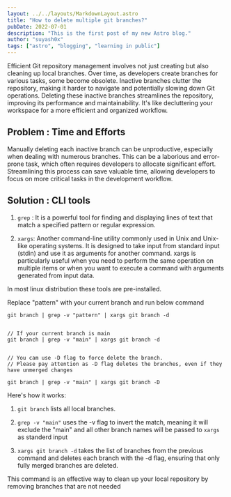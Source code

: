 ```yaml
---
layout: ../../layouts/MarkdownLayout.astro
title: "How to delete multiple git branches?"
pubDate: 2022-07-01
description: "This is the first post of my new Astro blog."
author: "suyash0x"
tags: ["astro", "blogging", "learning in public"]
---
```


Efficient Git repository management involves not just creating but also cleaning up local branches. Over time, as developers create branches for various tasks, some become obsolete. Inactive branches clutter the repository, making it harder to navigate and potentially slowing down Git operations. Deleting these inactive branches streamlines the repository, improving its performance and maintainability. It's like decluttering your workspace for a more efficient and organized workflow.

## Problem : Time and Efforts

Manually deleting each inactive branch can be unproductive, especially when dealing with numerous branches. This can be a laborious and error-prone task, which often requires developers to allocate significant effort. Streamlining this process can save valuable time, allowing developers to focus on more critical tasks in the development workflow.

## Solution : CLI tools

1. `grep` : It is a powerful tool for finding and displaying lines of text that match a specified pattern or regular expression.

2. `xargs`: Another command-line utility commonly used in Unix and Unix-like operating systems. It is designed to take input from standard input (stdin) and use it as arguments for another command. xargs is particularly useful when you need to perform the same operation on multiple items or when you want to execute a command with arguments generated from input data.

In most linux distribution these tools are pre-installed.

Replace "pattern" with your current branch and run below command

```
git branch | grep -v "pattern" | xargs git branch -d


// If your current branch is main
git branch | grep -v "main" | xargs git branch -d


// You cam use -D flag to force delete the branch.
// Please pay attention as -D flag deletes the branches, even if they have unmerged changes

git branch | grep -v "main" | xargs git branch -D

```

Here's how it works:

1. `git branch` lists all local branches.

2. `grep -v "main"` uses the -v flag to invert the match, meaning it will exclude the "main" and all other branch names will be passed to `xargs` as standerd input

3. `xargs git branch -d` takes the list of branches from the previous command and deletes each branch with the -d flag, ensuring that only fully merged branches are deleted.

This command is an effective way to clean up your local repository by removing branches that are not needed
